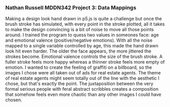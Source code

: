 ### Nathan Russell MDDN342 Project 3: Data Mappings
Making a design look hand drawn in p5.js is quite a challenge but once the brush stroke has simulated, with every point in the stroke plotted, all it takes to make the design convincing is a bit of noise to move all those points around.
I trained the program to quess two values in someones face: age and emotional valence (positive/negative emotions).
With all the noise mapped to a single variable controlled by age, this made the hand drawn look hit even harder. The older the face appears, the more jittered the strokes become. Emotional valence controls the size of the brush stroke. A fuller stroke feels more happy whereas a thinner stroke feels more empty of emotion.
I wanted to create the feeling of graffiti on a billboard, so the images I chose were all taken out of ads for real estate agents.
The theme of real estate agents might seem totally out of the line with the aesthetic I chose, but that's exactly the point. The juxtaposition between the very formal serious people with feral abstract scribbles creates a composition that somehow feels even more chaotic than any other images I could have chosen.